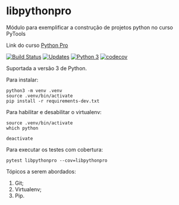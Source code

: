 # libpythonpro
Módulo para exemplificar a construção de projetos python no curso PyTools

Link do curso [Python Pro](https://www.python.pro.br/)

[![Build Status](https://travis-ci.org/vizagre/libpythonpro.svg?branch=main)](https://travis-ci.org/vizagre/libpythonpro)
[![Updates](https://pyup.io/repos/github/vizagre/libpythonpro/shield.svg)](https://pyup.io/repos/github/vizagre/libpythonpro/)
[![Python 3](https://pyup.io/repos/github/vizagre/libpythonpro/python-3-shield.svg)](https://pyup.io/repos/github/vizagre/libpythonpro/)
[![codecov](https://codecov.io/gh/vizagre/libpythonpro/branch/main/graph/badge.svg?token=2RK86E6R1R)](https://codecov.io/gh/vizagre/libpythonpro)

Suportada a versão 3 de Python.

Para instalar:

```Console
python3 -m venv .venv
source .venv/bin/activate
pip install -r requirements-dev.txt
```

Para habilitar e desabilitar o virtualenv:

```Console
source .venv/bin/activate
which python

deactivate
```

Para executar os testes com cobertura:

```Console
pytest libpythonpro --cov=libpythonpro
```

Tópicos a serem abordados:
 1. Git;
 2. Virtualenv;
 3. Pip.